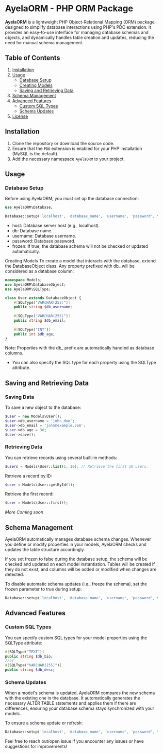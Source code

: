 # AyelaORM - PHP ORM Package

**AyelaORM** is a lightweight PHP Object-Relational Mapping (ORM) package designed to simplify database interactions using PHP's PDO extension. It provides an easy-to-use interface for managing database schemas and objects, and dynamically handles table creation and updates, reducing the need for manual schema management.

## Table of Contents
1. [Installation](#installation)
2. [Usage](#usage)
   - [Database Setup](#database-setup)
   - [Creating Models](#creating-models)
   - [Saving and Retrieving Data](#saving-and-retrieving-data)
3. [Schema Management](#schema-management)
4. [Advanced Features](#advanced-features)
   - [Custom SQL Types](#custom-sql-types)
   - [Schema Updates](#schema-updates)
5. [License](#license)

## Installation

1. Clone the repository or download the source code.
2. Ensure that the `PDO` extension is enabled for your PHP installation (MySQL is the default).
3. Add the necessary namespace `AyelaORM` to your project.

## Usage

### Database Setup

Before using AyelaORM, you must set up the database connection:

```php
use AyelaORM\Database;

Database::setup('localhost', 'database_name', 'username', 'password', false);
```

- host: Database server host (e.g., localhost).
- db: Database name.
- username: Database username.
- password: Database password.
- frozen: If true, the database schema will not be checked or updated automatically.


Creating Models
To create a model that interacts with the database, extend the DatabaseObject class. Any property prefixed with db_ will be considered as a database column:

```php
namespace Models;
use AyelaORM\DatabaseObject;
use AyelaORM\SQLType;

class User extends DatabaseObject {
    #[SQLType("VARCHAR(255)")]
    public string $db_username;
    
    #[SQLType("VARCHAR(255)")]
    public string $db_email;
    
    #[SQLType("INT")]
    public int $db_age;
}
```

Note: Properties with the db_ prefix are automatically handled as database columns.  
  
- You can also specify the SQL type for each property using the SQLType attribute.


## Saving and Retrieving Data
### Saving Data
To save a new object to the database:

```php
$user = new Models\User();
$user->db_username = 'john_doe';
$user->db_email = 'john@example.com';
$user->db_age = 30;
$user->save();
```
### Retrieving Data
You can retrieve records using several built-in methods:
```php
$users = Models\User::list(1, 10); // Retrieve the first 10 users.
```
Retrieve a record by ID:
```php
$user = Models\User::getById(1);
```
Retrieve the first record:
```php
$user = Models\User::first();
```
*More Coming soon*


## Schema Management
AyelaORM automatically manages database schema changes. Whenever you define or modify properties in your models, AyelaORM checks and updates the table structure accordingly.  

If you set frozen to false during the database setup, the schema will be checked and updated on each model instantiation. Tables will be created if they do not exist, and columns will be added or modified when changes are detected.  

To disable automatic schema updates (i.e., freeze the schema), set the frozen parameter to true during setup:

```php
Database::setup('localhost', 'database_name', 'username', 'password', true);
```
## Advanced Features
### Custom SQL Types
You can specify custom SQL types for your model properties using the SQLType attribute:

```php
#[SQLType("TEXT")]
public string $db_bio;
//or
#[SQLType("VARCHAR(255)")]
public string $db_desc;
```

### Schema Updates
When a model's schema is updated, AyelaORM compares the new schema with the existing one in the database. It automatically generates the necessary ALTER TABLE statements and applies them if there are differences, ensuring your database schema stays synchronized with your models.

To ensure a schema update or refresh:
```php
Database::setup('localhost', 'database_name', 'username', 'password', false);// Set Frozen to false
```

Feel free to reach out/open issue if you encounter any issues or have suggestions for improvements!  
